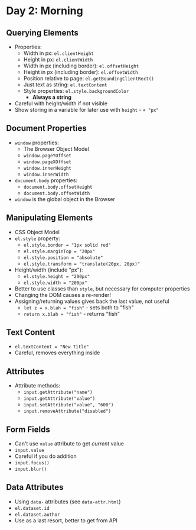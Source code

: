 # Day 2: Morning

## Querying Elements
- Properties:
    - Width in px: `el.clientHeight`
    - Height in px: `el.clientWidth`
    - Width in px (including border): `el.offsetHeight`
    - Height in px (including border): `el.offsetWidth`
    - Position relative to page: `el.getBoundingClientRect()`
    - Just text as string: `el.textContent`
    - Style properties: `el.style.backgroundColor`
        - **Always a string**
- Careful with height/width if not visible
- Show storing in a variable for later use with `height` - `+ "px"`

## Document Properties
- `window` properties:
    - The Browser Object Model
    - `window.pageYOffset`
    - `window.pageXOffset`
    - `window.innerHeight`
    - `window.innerWidth`
- `document.body` properties:
    - `document.body.offsetHeight`
    - `document.body.offsetWidth`
- `window` is the global object in the Browser

## Manipulating Elements
- CSS Object Model
- `el.style` property:
   - `el.style.border = "1px solid red"`
   - `el.style.marginTop = "20px"`
   - `el.style.position = "absolute"`
   - `el.style.transform = "translate(20px, 20px)"`
- Height/width (include "px"):
    - `el.style.height = "200px"`
    - `el.style.width = "200px"`
- Better to use classes than `style`, but necessary for computer properties
- Changing the DOM causes a re-render!
- Assigning/returning values gives back the last value, not useful
    - `let z = x.blah = "fish"` - sets both to "fish"
    - `return x.blah = "fish"` - returns "fish"

## Text Content
- `el.textContent = "New Title"`
- Careful, removes everything inside

## Attributes
- Attribute methods:
    - `input.getAttribute("name")`
    - `input.getAttribute("value")`
    - `input.setAttribute("value", "600")`
    - `input.removeAttribute("disabled")`

## Form Fields
- Can't use `value` attribute to get *current* value
- `input.value`
- Careful if you do addition
- `input.focus()`
- `input.blur()`

## Data Attributes
- Using `data-` attributes (see `data-attr.html`)
- `el.dataset.id`
- `el.dataset.author`
- Use as a last resort, better to get from API
